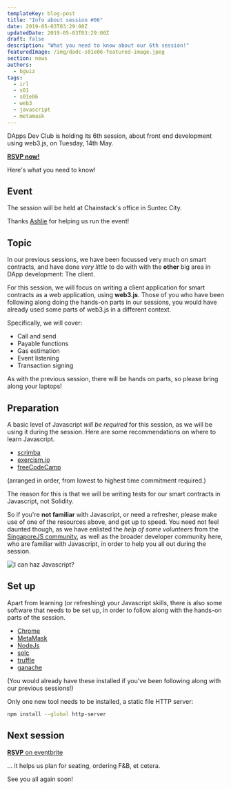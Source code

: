 ```yaml
---
templateKey: blog-post
title: "Info about session #06"
date: 2019-05-03T03:29:00Z
updatedDate: 2019-05-03T03:29:00Z
draft: false
description: "What you need to know about our 6th session!"
featuredImage: /img/dadc-s01e06-featured-image.jpeg
section: news
authors:
  - bguiz
tags:
  - irl
  - s01
  - s01e06
  - web3
  - javascript
  - metamask
---
```


DApps Dev Club is holding its 6th session,
about front end development using web3.js,
on Tuesday, 14th May.

[**RSVP now!**](https://dappsdev-s01e06.eventbrite.com/)

Here's what you need to know!

<!-- excerpt -->

## Event

The session will be held at Chainstack's office in Suntec City.

Thanks [Ashlie](https://www.ashliechin.com/) for helping us run the event!

## Topic

In our previous sessions, we have been focussed very much on smart contracts,
and have done *very little* to do with with
the **other** big area in DApp development: The client.

For this session, we will focus on writing a client application for
smart contracts as a web application, using **web3.js**.
Those of you who have been following along doing the hands-on parts
in our sessions, you would have already used some parts of web3.js
in a different context.


Specifically, we will cover:

- Call and send
- Payable functions
- Gas estimation
- Event listening
- Transaction signing

As with the previous session, there will be hands on parts, so please bring
along your laptops!

## Preparation

A basic level of Javascript *will be required* for this session, as we will be
using it during the session. Here are some recommendations on where to learn Javascript.

- [scrimba](https://scrimba.com/g/gintrotojavascript)
- [exercism.io](https://exercism.io/)
- [freeCodeCamp](https://www.freecodecamp.org/)

(arranged in order, from lowest to highest time commitment required.)

The reason for this is that we will be writing tests for our smart contracts in Javascript, not Solidity.

So if you're **not familiar** with Javascript, or need a refresher, please make
use of one of the resources above, and get up to speed. You need not feel
daunted though, as we have enlisted the *help of some volunteers* from the [SingaporeJS community](https://www.meetup.com/Singapore-JS/),
as well as the broader developer community here, who are
familiar with Javascript, in order to help you all out during the session.

![I can haz Javascript?](/img/i-can-haz-javascript.jpeg)

## Set up

Apart from learning (or refreshing) your Javascript skills,
there is also some software that needs to be set up,
in order to follow along with the hands-on parts of the session.

- [Chrome](https://www.google.com/chrome/)
- [MetaMask](https://metamask.io/)
- [NodeJs](https://nodejs.org/)
- [solc](https://solidity.readthedocs.io/en/v0.5.7/installing-solidity.html)
- [truffle](https://truffleframework.com/docs/truffle/getting-started/installation)
- [ganache](https://truffleframework.com/docs/ganache/quickstart)

(You would already have these installed if you've been following along with
our previous sessions!)

Only one new tool needs to be installed, a static file HTTP server:

```bash
npm install --global http-server
```

## Next session

[**RSVP** on eventbrite](https://dappsdev-s01e06.eventbrite.com/)

&hellip; it helps us plan for seating, ordering F&amp;B, et cetera.

See you all again soon!